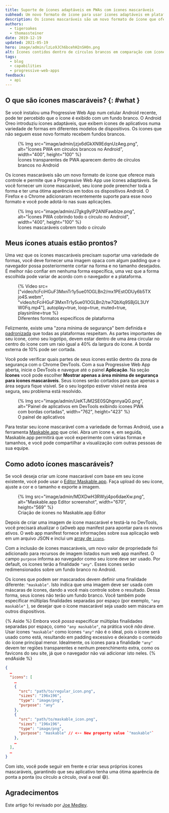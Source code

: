 ```yaml
---
title: Suporte de ícones adaptáveis em PWAs com ícones mascaráveis
subhead: Um novo formato de ícone para usar ícones adaptáveis em plataformas suportadas.
description: Os ícones mascaráveis são um novo formato de ícone que oferece mais controle e permite que sua Progressive Web App use ícones adaptáveis. Ao fornecer um ícone mascarável, seu ícone pode ficar ótimo em todos os dispositivos Android.
authors:
  - tigeroakes
  - thomassteiner
date: 2019-12-19
updated: 2021-05-19
hero: image/admin/lzLo9JCh6bcehH2nSH0n.png
alt: Ícones contidos dentro de círculos brancos em comparação com ícones que cobrem todo o seu círculo
tags:
  - blog
  - capabilities
  - progressive-web-apps
feedback:
  - api
---
```


## O que são ícones mascaráveis? {: #what }

Se você instalou uma Progressive Web App num celular Android recente, pode ter percebido que o ícone é exibido com um fundo branco. O Android Oreo introduziu ícones adaptáveis, que exibem ícones de aplicativos numa variedade de formas em diferentes modelos de dispositivos. Os ícones que não seguem esse novo formato recebem fundos brancos.

<figure>   {% Img src="image/admin/jzjx6dGkXN9EdqnUzAeg.png", alt="Ícones PWA em círculos brancos no Android", width="400", height="100" %}   <figcaption>Ícones transparentes de PWA aparecem dentro de círculos brancos no Android</figcaption></figure>

Os ícones mascaráveis são um novo formato de ícone que oferece mais controle e permite que a Progressive Web App use ícones adaptáveis. Se você fornecer um ícone mascarável, seu ícone pode preencher toda a forma e ter uma ótima aparência em todos os dispositivos Android. O Firefox e o Chrome adicionaram recentemente suporte para esse novo formato e você pode adotá-lo nas suas aplicações.

<figure>{% Img src="image/admin/J7gkg9ylP2ANlFawblze.png", alt="Ícones PWA cobrindo todo o círculo no Android", width="400", height="100" %} <figcaption>Ícones mascaráveis cobrem todo o círculo</figcaption></figure>

## Meus ícones atuais estão prontos?

Uma vez que os ícones mascaráveis precisam suportar uma variedade de formas, você deve fornecer uma imagem opaca com algum padding que o navegador possa posteriormente cortar na forma e no tamanho desejados. É melhor não confiar em nenhuma forma específica, uma vez que a forma escolhida pode variar de acordo com o navegador e a plataforma.

<figure data-float="right">   {% Video     src=["video/tcFciHGuF3MxnTr1y5ue01OGLBn2/mx1PEstODUy6b5TXjo4S.webm", "video/tcFciHGuF3MxnTr1y5ue01OGLBn2/tw7QbXq9SBjGL3UYW0Fq.mp4"],     autoplay=true,     loop=true,     muted=true,     playsinline=true   %}   <figcaption>     Diferentes formatos específicos de plataforma </figcaption></figure>

Felizmente, existe uma "zona mínima de segurança" bem definida e [padronizada](https://w3c.github.io/manifest/#icon-masks) que todas as plataformas respeitam. As partes importantes de seu ícone, como seu logotipo, devem estar dentro de uma área circular no centro do ícone com um raio igual a 40% da largura do ícone. A borda externa de 10% pode ser cortada.

Você pode verificar quais partes de seus ícones estão dentro da zona de segurança com o Chrome DevTools. Com a sua Progressive Web App aberta, inicie o DevTools e navegue até o painel **Aplicação**. Na seção **Ícones** você pode escolher **Mostrar apenas a área mínima de segurança para ícones mascaráveis**. Seus ícones serão cortados para que apenas a área segura fique visível. Se o seu logotipo estiver visível nesta área segura, seu problema está resolvido.

<figure>   {% Img src="image/admin/UeKTJM2SE0SQhgnnyaQG.png", alt="Painel de aplicativos em DevTools exibindo ícones PWA com bordas cortadas", width="762", height="423" %}   <figcaption>O painel de aplicativos</figcaption></figure>

Para testar seu ícone mascarável com a variedade de formas Android, use a ferramenta [Maskable.app](https://maskable.app/) que criei. Abra um ícone e, em seguida, Maskable.app permitirá que você experimente com várias formas e tamanhos, e você pode compartilhar a visualização com outras pessoas de sua equipe.

## Como adoto ícones mascaráveis?

Se você deseja criar um ícone mascarável com base em seu ícone existente, você pode usar o [Editor Maskable.app](https://maskable.app/editor). Faça upload do seu ícone, ajuste a cor e o tamanho e exporte a imagem.

<figure>   {% Img src="image/admin/MDXDwH3RWyj4po6daeXw.png", alt="Maskable.app Editor screenshot", width="670", height="569" %}   <figcaption>Criação de ícones no Maskable.app Editor</figcaption></figure>

Depois de criar uma imagem de ícone mascarável e testá-la no DevTools, você precisará atualizar o {a0web app manifest  para apontar para os novos ativos. O web app manifest fornece informações sobre sua aplicação web em um arquivo JSON e inclui um [array de `icons`](https://developers.google.com/web/fundamentals/web-app-manifest#icons).

Com a inclusão de ícones mascaráveis, um novo valor de propriedade foi adicionado para recursos de imagem listados num web app manifest. O campo `purpose` informa ao navegador como seu ícone deve ser usado. Por default, os ícones terão a finalidade `"any"`. Esses ícones serão redimensionados sobre um fundo branco no Android.

Os ícones que podem ser mascarados devem definir uma finalidade diferente: `"maskable"`. Isto indica que uma imagem deve ser usada com máscaras de ícones, dando a você mais controle sobre o resultado. Dessa forma, seus ícones não terão um fundo branco. Você também pode especificar múltiplas finalidades separadas por espaço (por exemplo, `"any maskable"` ), se desejar que o ícone mascarável seja usado sem máscara em outros dispositivos.

{% Aside %} Embora você *possa* especificar múltiplas finalidades separadas por espaço, como `"any maskable"`, na prática você *não deve*. Usar ícones `"maskable"` como ícones `"any"` não é o ideal, pois o ícone será usado como está, resultando em padding excessivo e deixando o conteúdo do ícone principal menor. Idealmente, os ícones para a finalidade `"any"` devem ter regiões transparentes e nenhum preenchimento extra, como os favicons do seu site, já que o navegador não vai adicionar isto neles. {% endAside %}

```json
{
  …
  "icons": [
    …
    {
      "src": "path/to/regular_icon.png",
      "sizes": "196x196",
      "type": "image/png",
      "purpose": "any"
    },
    {
      "src": "path/to/maskable_icon.png",
      "sizes": "196x196",
      "type": "image/png",
      "purpose": "maskable" // <-- New property value `"maskable"`
    },
    …
  ],
  …
}
```

Com isto, você pode seguir em frente e criar seus próprios ícones mascaráveis, garantindo que seu aplicativo tenha uma ótima aparência de ponta a ponta (ou círculo a círculo, oval a oval 😄).

## Agradecimentos

Este artigo foi revisado por [Joe Medley](https://github.com/jpmedley).
